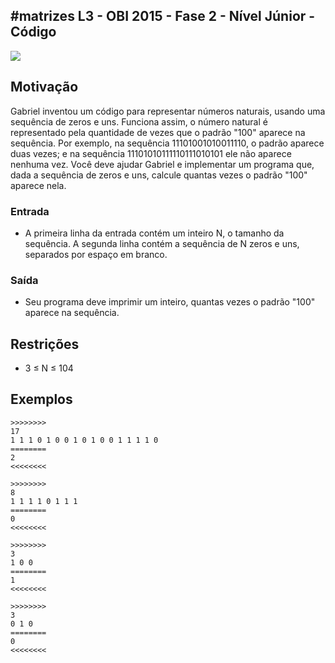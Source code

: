 ## #matrizes L3 - OBI 2015 - Fase 2 - Nível Júnior - Código


![](https://raw.githubusercontent.com/qxcodefup/arcade/master/base/154/__capa.jpg)

## Motivação

Gabriel inventou um código para representar números naturais, usando uma sequência de zeros e uns. Funciona assim, o número natural é representado pela quantidade de vezes que o padrão "100" aparece na sequência. Por exemplo, na sequência 11101001010011110, o padrão aparece duas vezes; e na sequência 11101010111110111010101 ele não aparece nenhuma vez. Você deve ajudar Gabriel e implementar um programa que, dada a sequência de zeros e uns, calcule quantas vezes o padrão "100" aparece nela.

### Entrada

- A primeira linha da entrada contém um inteiro N, o tamanho da sequência. A segunda linha contém a sequência de N zeros e uns, separados por espaço em branco.

### Saída

- Seu programa deve imprimir um inteiro, quantas vezes o padrão "100" aparece na sequência.

## Restrições

*   3 ≤ N ≤ 104

## Exemplos

```
>>>>>>>>
17
1 1 1 0 1 0 0 1 0 1 0 0 1 1 1 1 0
========
2
<<<<<<<<

>>>>>>>>
8
1 1 1 1 0 1 1 1
========
0
<<<<<<<<

>>>>>>>>
3
1 0 0
========
1
<<<<<<<<

>>>>>>>>
3
0 1 0
========
0
<<<<<<<<
```

